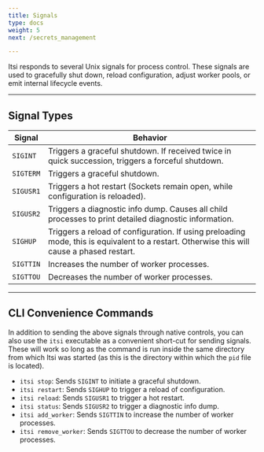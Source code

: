 ```yaml
---
title: Signals
type: docs
weight: 5
next: /secrets_management

---
```


Itsi responds to several Unix signals for process control. These signals are used to gracefully shut down, reload configuration, adjust worker pools, or emit internal lifecycle events.


---

## Signal Types

| Signal     | Behavior                                                                 |
|------------|--------------------------------------------------------------------------|
| `SIGINT`   | Triggers a graceful shutdown. If received twice in quick succession, triggers a forceful shutdown. |
| `SIGTERM`  | Triggers a graceful shutdown.                                            |
| `SIGUSR1`  | Triggers a hot restart (Sockets remain open, while configuration is reloaded). |
| `SIGUSR2`  | Triggers a diagnostic info dump. Causes all child processes to print detailed diagnostic information.                           |
| `SIGHUP`   | Triggers a reload of configuration. If using preloading mode, this is equivalent to a restart. Otherwise this will cause a phased restart.                           |
| `SIGTTIN`  | Increases the number of worker processes.            |
| `SIGTTOU`  | Decreases the number of worker processes.            |

---

## CLI Convenience Commands

In addition to sending the above signals through native controls, you can also use the `itsi` executable as a convenient short-cut for sending signals.
These will work so long as the command is run inside the same directory from which Itsi was started (as this is the directory within which the `pid` file is located).

- `itsi stop`: Sends `SIGINT` to initiate a graceful shutdown.
- `itsi restart`: Sends `SIGHUP` to trigger a reload of configuration.
- `itsi reload`: Sends `SIGUSR1` to trigger a hot restart.
- `itsi status`: Sends `SIGUSR2` to trigger a diagnostic info dump.
- `itsi add_worker`: Sends `SIGTTIN` to increase the number of worker processes.
- `itsi remove_worker`: Sends `SIGTTOU` to decrease the number of worker processes.
